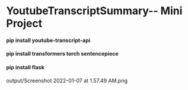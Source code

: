 # YoutubeTranscriptSummary-- Mini Project

#### pip install youtube-transcript-api
#### pip install transformers torch sentencepiece
#### pip install flask

output/Screenshot 2022-01-07 at 1.57.49 AM.png


